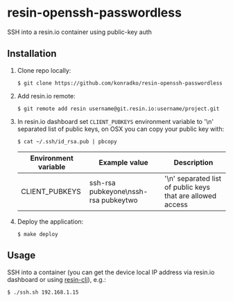 # resin-openssh-passwordless
SSH into a resin.io container using public-key auth

## Installation

1. Clone repo locally:
    ```
    $ git clone https://github.com/konradko/resin-openssh-passwordless
    ```

2. Add resin.io remote:
    ```
    $ git remote add resin username@git.resin.io:username/project.git
    ```

3. In resin.io dashboard set `CLIENT_PUBKEYS` environment variable to '\n' separated list of public keys, on OSX you can copy your public key with:
    ```
    $ cat ~/.ssh/id_rsa.pub | pbcopy
    ```
    | Environment variable | Example value | Description
    | ------------- | ------------- | ------------- |
    | CLIENT_PUBKEYS | ssh-rsa pubkeyone\nssh-rsa pubkeytwo | '\n' separated list of public keys that are allowed access |


4. Deploy the application:
    ```
    $ make deploy
    ```

## Usage

SSH into a container (you can get the device local IP address via resin.io dashboard or using [resin-cli](https://github.com/resin-io/resin-cli)), e.g.:
    
    $ ./ssh.sh 192.168.1.15

